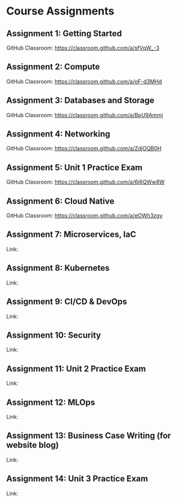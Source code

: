 # Course Assignments

## Assignment 1: Getting Started
GitHub Classroom: https://classroom.github.com/a/sfVqW_-3 

## Assignment 2: Compute
GitHub Classroom: https://classroom.github.com/a/oF-d3MHd 

## Assignment 3: Databases and Storage
GitHub Classroom: https://classroom.github.com/a/BpU9Ammj

## Assignment 4: Networking
GitHub Classroom: https://classroom.github.com/a/ZdjOQB0H 

## Assignment 5: Unit 1 Practice Exam
GitHub Classroom: https://classroom.github.com/a/6i6QWw8W

## Assignment 6: Cloud Native
GitHub Classroom: https://classroom.github.com/a/eOWh3zgy 

## Assignment 7: Microservices, IaC
Link:

## Assignment 8: Kubernetes
Link:

## Assignment 9: CI/CD & DevOps
Link:

## Assignment 10: Security
Link:

## Assignment 11: Unit 2 Practice Exam
Link:

## Assignment 12: MLOps
Link:

## Assignment 13: Business Case Writing (for website blog)
Link:

## Assignment 14: Unit 3 Practice Exam
Link:
